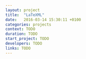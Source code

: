 ```yaml
---
layout: project
title:  "LaTeXML"
date:   2016-03-14 15:30:11 +0100
categories: projects
context: TODO
duration: TODO
start_project: TODO
developers: TODO
links: TODO
---
```

